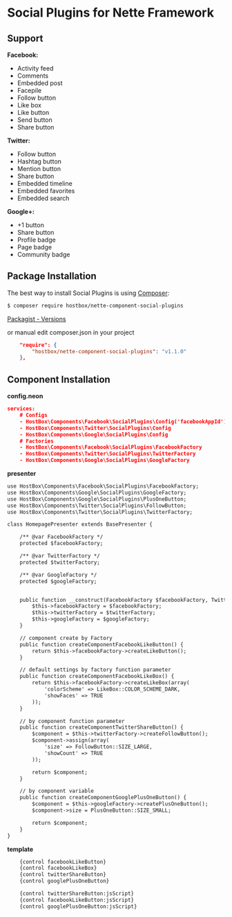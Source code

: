 Social Plugins for Nette Framework
===================


Support
-------------------

**Facebook:**

- Activity feed
- Comments
- Embedded post
- Facepile
- Follow button
- Like box
- Like button
- Send button
- Share button

**Twitter:**

- Follow button
- Hashtag button
- Mention button
- Share button
- Embedded timeline
- Embedded favorites
- Embedded search

**Google+:**

- +1 button
- Share button
- Profile badge
- Page badge
- Community badge


Package Installation
-------------------

The best way to install Social Plugins is using [Composer](http://getcomposer.org/):

```sh
$ composer require hostbox/nette-component-social-plugins
```

[Packagist - Versions](https://packagist.org/packages/hostbox/nette-component-social-plugins)

or manual edit composer.json in your project

```json
    "require": {
        "hostbox/nette-component-social-plugins": "v1.1.0"
    },
```

Component Installation
-------------------

**config.neon**

```json
services:
    # Configs
    - HostBox\Components\Facebook\SocialPlugins\Config('facebookAppId')
    - HostBox\Components\Twitter\SocialPlugins\Config
    - HostBox\Components\Google\SocialPlugins\Config
    # Factories
    - HostBox\Components\Facebook\SocialPlugins\FacebookFactory
    - HostBox\Components\Twitter\SocialPlugins\TwitterFactory
    - HostBox\Components\Google\SocialPlugins\GoogleFactory
```

**presenter**

```html
use HostBox\Components\Facebook\SocialPlugins\FacebookFactory;
use HostBox\Components\Google\SocialPlugins\GoogleFactory;
use HostBox\Components\Google\SocialPlugins\PlusOneButton;
use HostBox\Components\Twitter\SocialPlugins\FollowButton;
use HostBox\Components\Twitter\SocialPlugins\TwitterFactory;

class HomepagePresenter extends BasePresenter {

    /** @var FacebookFactory */
    protected $facebookFactory;

    /** @var TwitterFactory */
    protected $twitterFactory;

    /** @var GoogleFactory */
    protected $googleFactory;


    public function __construct(FacebookFactory $facebookFactory, TwitterFactory $twitterFactory, GoogleFactory $googleFactory) {
        $this->facebookFactory = $facebookFactory;
        $this->twitterFactory = $twitterFactory;
        $this->googleFactory = $googleFactory;
    }

    // component create by Factory
    public function createComponentFacebookLikeButton() {
        return $this->facebookFactory->createLikeButton();
    }

    // default settings by factory function parameter
    public function createComponentFacebookLikeBox() {
        return $this->facebookFactory->createLikeBox(array(
            'colorScheme' => LikeBox::COLOR_SCHEME_DARK,
            'showFaces' => TRUE
        ));
    }

    // by component function parameter
    public function createComponentTwitterShareButton() {
        $component = $this->twitterFactory->createFollowButton();
        $component->assign(array(
            'size' => FollowButton::SIZE_LARGE,
            'showCount' => TRUE
        ));

        return $component;
    }

    // by component variable
    public function createComponentGooglePlusOneButton() {
        $component = $this->googleFactory->createPlusOneButton();
        $component->size = PlusOneButton::SIZE_SMALL;

        return $component;
    }
}
```

**template**

```html
    {control facebookLikeButton}
    {control facebookLikeBox}
    {control twitterShareButton}
    {control googlePlusOneButton}

    {control twitterShareButton:jsScript}
    {control facebookLikeButton:jsScript}
    {control googlePlusOneButton:jsScript}
```